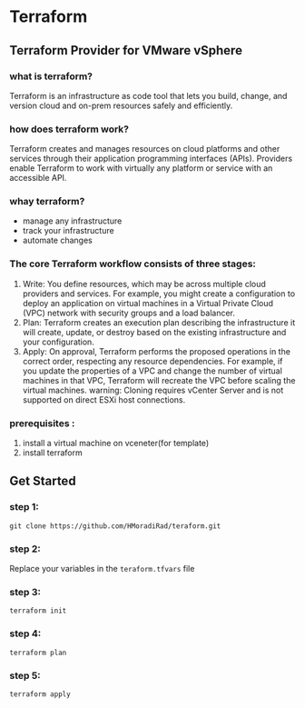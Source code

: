 # Terraform
## Terraform Provider for VMware vSphere


### what is terraform?
Terraform is an infrastructure as code tool that lets you build, change, and version cloud and on-prem resources safely and efficiently.

### how does terraform work?
Terraform creates and manages resources on cloud platforms and other services through their application programming interfaces (APIs). Providers enable Terraform to work with virtually any platform or service with an accessible API.

### whay terraform?
* manage any infrastructure
* track your infrastructure
* automate changes

### The core Terraform workflow consists of three stages:
1. Write: You define resources, which may be across multiple cloud providers and services. For example, you might create a configuration to deploy an application on virtual machines in a Virtual Private Cloud (VPC) network with security groups and a load balancer.
1. Plan: Terraform creates an execution plan describing the infrastructure it will create, update, or destroy based on the existing infrastructure and your configuration.
1. Apply: On approval, Terraform performs the proposed operations in the correct order, respecting any resource dependencies. For example, if you update the properties of a VPC and change the number of virtual machines in that VPC, Terraform will recreate the VPC before scaling the virtual machines.
warning: Cloning requires vCenter Server and is not supported on direct ESXi host connections.

### prerequisites :
1. install a virtual machine on vceneter(for template)
1. install terraform

## Get Started


### step 1:
```
git clone https://github.com/HMoradiRad/teraform.git
```
### step 2:

Replace your variables in the `teraform.tfvars` file

### step 3:
``` 
terraform init
```

### step 4:
```
terraform plan
```

### step 5:
```
terraform apply
```


